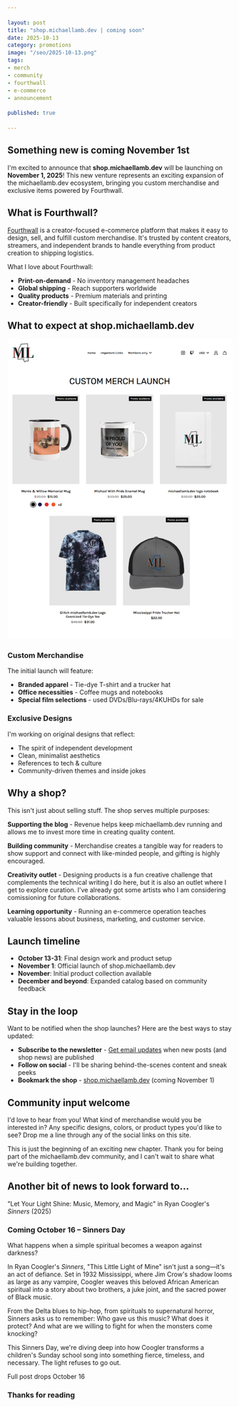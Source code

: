 ```yaml
---

layout: post
title: "shop.michaellamb.dev | coming soon"
date: 2025-10-13
category: promotions
image: "/seo/2025-10-13.png"
tags:
- merch
- community
- fourthwall
- e-commerce
- announcement

published: true

---
```


## Something new is coming November 1st

I'm excited to announce that **shop.michaellamb.dev** will be launching on **November 1, 2025**! This new venture represents an exciting expansion of the michaellamb.dev ecosystem, bringing you custom merchandise and exclusive items powered by Fourthwall.

## What is Fourthwall?

[Fourthwall](https://fourthwall.com) is a creator-focused e-commerce platform that makes it easy to design, sell, and fulfill custom merchandise. It's trusted by content creators, streamers, and independent brands to handle everything from product creation to shipping logistics.

What I love about Fourthwall:

- **Print-on-demand** - No inventory management headaches
- **Global shipping** - Reach supporters worldwide
- **Quality products** - Premium materials and printing
- **Creator-friendly** - Built specifically for independent creators

## What to expect at shop.michaellamb.dev

![launch page](/img/2025-10-13-launch.png)

### Custom Merchandise

The initial launch will feature:

- **Branded apparel** - Tie-dye T-shirt and a trucker hat
- **Office necessities** - Coffee mugs and notebooks
- **Special film selections** - used DVDs/Blu-rays/4KUHDs for sale

### Exclusive Designs

I'm working on original designs that reflect:

- The spirit of independent development
- Clean, minimalist aesthetics
- References to tech & culture
- Community-driven themes and inside jokes

## Why a shop?

This isn't just about selling stuff. The shop serves multiple purposes:

**Supporting the blog** - Revenue helps keep michaellamb.dev running and allows me to invest more time in creating quality content.

**Building community** - Merchandise creates a tangible way for readers to show support and connect with like-minded people, and gifting is highly encouraged.

**Creativity outlet** - Designing products is a fun creative challenge that complements the technical writing I do here, but it is also an outlet where I get to explore curation. I've already got some artists who I am considering comissioning for future collaborations.

**Learning opportunity** - Running an e-commerce operation teaches valuable lessons about business, marketing, and customer service.

## Launch timeline

- **October 13-31**: Final design work and product setup
- **November 1**: Official launch of shop.michaellamb.dev
- **November**: Initial product collection available
- **December and beyond**: Expanded catalog based on community feedback

## Stay in the loop

Want to be notified when the shop launches? Here are the best ways to stay updated:

- **Subscribe to the newsletter** - [Get email updates](/newsletter/) when new posts (and shop news) are published
- **Follow on social** - I'll be sharing behind-the-scenes content and sneak peeks
- **Bookmark the shop** - [shop.michaellamb.dev](https://shop.michaellamb.dev) (coming November 1)

## Community input welcome

I'd love to hear from you! What kind of merchandise would you be interested in? Any specific designs, colors, or product types you'd like to see? Drop me a line through any of the social links on this site.

This is just the beginning of an exciting new chapter. Thank you for being part of the michaellamb.dev community, and I can't wait to share what we're building together.

## Another bit of news to look forward to...

"Let Your Light Shine: Music, Memory, and Magic" in Ryan Coogler's *Sinners* (2025)

### Coming October 16 – Sinners Day

What happens when a simple spiritual becomes a weapon against darkness?

In Ryan Coogler's *Sinners*, "This Little Light of Mine" isn't just a song—it's an act of defiance. Set in 1932 Mississippi, where Jim Crow's shadow looms as large as any vampire, Coogler weaves this beloved African American spiritual into a story about two brothers, a juke joint, and the sacred power of Black music.

From the Delta blues to hip-hop, from spirituals to supernatural horror, Sinners asks us to remember: Who gave us this music? What does it protect? And what are we willing to fight for when the monsters come knocking?

This Sinners Day, we're diving deep into how Coogler transforms a children's Sunday school song into something fierce, timeless, and necessary.
The light refuses to go out.

Full post drops October 16

### Thanks for reading
